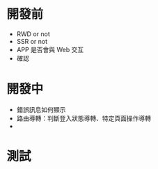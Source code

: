 # 開發前

-  RWD or not
-  SSR or not
-  APP 是否會與 Web 交互
-  確認

# 開發中

-  錯誤訊息如何顯示
-  路由導轉：判斷登入狀態導轉、特定頁面操作導轉
-  

# 測試

